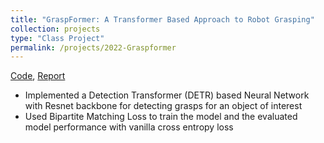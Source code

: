 ```yaml
---
title: "GraspFormer: A Transformer Based Approach to Robot Grasping"
collection: projects
type: "Class Project"
permalink: /projects/2022-Graspformer
---
```


[Code](https://github.com/SrinidhiBharadwaj/GraspFormer), [Report](https://github.com/SrinidhiBharadwaj/GraspFormer/blob/main/Collaterals/Report.pdf)

- Implemented a Detection Transformer (DETR) based Neural Network with Resnet backbone for detecting grasps for an object
of interest
- Used Bipartite Matching Loss to train the model and the evaluated model performance with vanilla cross entropy loss

